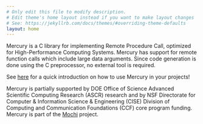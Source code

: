 ```yaml
---
# Only edit this file to modify description.
# Edit theme's home layout instead if you want to make layout changes
# See: https://jekyllrb.com/docs/themes/#overriding-theme-defaults
layout: home
---
```


Mercury is a C library for implementing Remote Procedure Call, optimized
for High-Performance Computing Systems. Mercury has support for remote
function calls which include large data arguments. Since code generation
is done using the C preprocessor, no external tool is required.

See <a href="{{ site.baseurl }}/documentation">here</a> for a quick
introduction on how to use Mercury in your projects!

Mercury is partially supported by DOE Office of Science Advanced
Scientific Computing Research (ASCR) research and by NSF Directorate
for Computer &amp; Information Science &amp; Engineering (CISE)
Division of Computing and Communication Foundations (CCF) core
program funding. Mercury is part of the
<a href="http://www.mcs.anl.gov/research/projects/mochi/">Mochi</a> project.

